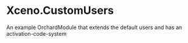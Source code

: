 # Xceno.CustomUsers
An example OrchardModule that extends the default users and has an activation-code-system
